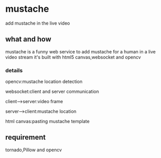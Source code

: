 # mustache
add mustache in the live video

## what and how
mustache is a funny web service to add mustache for a human in a live video stream
it's built with html5 canvas,websocket and opencv

### details
opencv:mustache location detection

websocket:client and server communication

client-->server:video frame

server-->client:mustache location

html canvas:pasting mustache template

## requirement
tornado,Pillow and opencv
